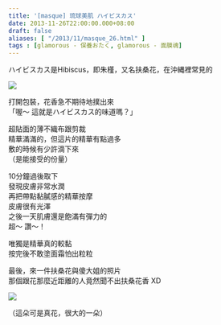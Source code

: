 ```yaml
---
title: '[masque] 琉球美肌 ハイビスカス'
date: 2013-11-26T22:00:00.000+08:00
draft: false
aliases: [ "/2013/11/masque_26.html" ]
tags : [glamorous - 保養おたく, glamorous - 面膜魂]
---
```


ハイビスカス是Hibiscus，即朱槿，又名扶桑花，在沖縄裡常見的  

![](/images/okimaskhana.jpg)

打開包裝，花香急不期待地撲出來  
「喔～ 這就是ハイビスカス的味道嗎？」  
  
超貼面的薄不織布跟剪裁  
精華滿滿的，但這片的精華有點過多  
敷的時候有少許滴下來  
（是能接受的份量）  
  
10分鐘過後取下  
發現皮膚非常水潤  
再把帶點黏膩感的精華按摩  
皮膚很有光澤  
之後一天肌膚還是飽滿有彈力的  
超～ 讚～！  
  
唯獨是精華真的較黏  
按完後不敢塗面霜怕出粒粒  
  
  
最後，來一件扶桑花與傻大姐的照片  
那個跟花那麼近距離的人竟然聞不出扶桑花香 XD  

![](/images/okimaskhana1.jpg)

（這朵可是真花，很大的一朵）
